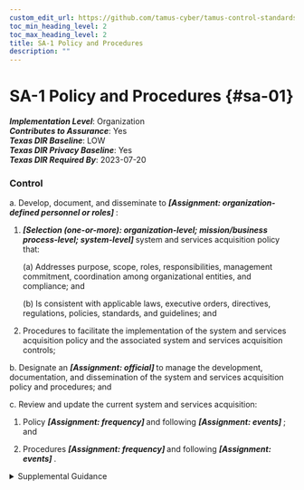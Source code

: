 ```yaml
---
custom_edit_url: https://github.com/tamus-cyber/tamus-control-standards/tree/main/content/tamus.edu/TAMUS_profile.yaml
toc_min_heading_level: 2
toc_max_heading_level: 2
title: SA-1 Policy and Procedures
description: ""
---
```


# SA-1 Policy and Procedures {#sa-01}

_**Implementation Level**_: Organization\
_**Contributes to Assurance**_: Yes\
_**Texas DIR Baseline**_: LOW\
_**Texas DIR Privacy Baseline**_: Yes\
_**Texas DIR Required By**_: 2023-07-20

### Control



a. Develop, document, and disseminate to <strong title="sa-1_prm_1"> <em>[Assignment: organization-defined personnel or roles]</em> </strong>:

1. <strong title="sa-01_odp.03"> <em>[Selection (one-or-more): organization-level; mission/business process-level; system-level]</em> </strong> system and services acquisition policy that:

    (a) Addresses purpose, scope, roles, responsibilities, management commitment, coordination among organizational entities, and compliance; and

    (b) Is consistent with applicable laws, executive orders, directives, regulations, policies, standards, and guidelines; and

2. Procedures to facilitate the implementation of the system and services acquisition policy and the associated system and services acquisition controls;

b. Designate an <strong title="sa-01_odp.04"> <em>[Assignment: official]</em> </strong> to manage the development, documentation, and dissemination of the system and services acquisition policy and procedures; and

c. Review and update the current system and services acquisition:

1. Policy <strong title="sa-01_odp.05"> <em>[Assignment: frequency]</em> </strong> and following <strong title="sa-01_odp.06"> <em>[Assignment: events]</em> </strong> ; and

2. Procedures <strong title="sa-01_odp.07"> <em>[Assignment: frequency]</em> </strong> and following <strong title="sa-01_odp.08"> <em>[Assignment: events]</em> </strong>.


<details><summary>Supplemental Guidance</summary>System and services acquisition policy and procedures address the controls in the SA family that are implemented within systems and organizations. The risk management strategy is an important factor in establishing such policies and procedures. Policies and procedures contribute to security and privacy assurance. Therefore, it is important that security and privacy programs collaborate on the development of system and services acquisition policy and procedures. Security and privacy program policies and procedures at the organization level are preferable, in general, and may obviate the need for mission- or system-specific policies and procedures. The policy can be included as part of the general security and privacy policy or be represented by multiple policies that reflect the complex nature of organizations. Procedures can be established for security and privacy programs, for mission or business processes, and for systems, if needed. Procedures describe how the policies or controls are implemented and can be directed at the individual or role that is the object of the procedure. Procedures can be documented in system security and privacy plans or in one or more separate documents. Events that may precipitate an update to system and services acquisition policy and procedures include assessment or audit findings, security incidents or breaches, or changes in laws, executive orders, directives, regulations, policies, standards, and guidelines. Simply restating controls does not constitute an organizational policy or procedure.</details>
